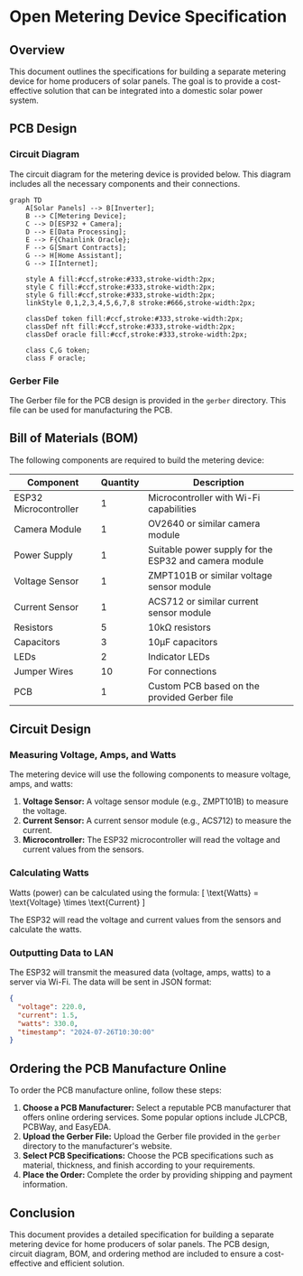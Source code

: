 # Open Metering Device Specification

## Overview

This document outlines the specifications for building a separate metering device for home producers of solar panels. The goal is to provide a cost-effective solution that can be integrated into a domestic solar power system.

## PCB Design

### Circuit Diagram

The circuit diagram for the metering device is provided below. This diagram includes all the necessary components and their connections.

```mermaid
graph TD
    A[Solar Panels] --> B[Inverter];
    B --> C[Metering Device];
    C --> D[ESP32 + Camera];
    D --> E[Data Processing];
    E --> F{Chainlink Oracle};
    F --> G[Smart Contracts];
    G --> H[Home Assistant];
    G --> I[Internet];

    style A fill:#ccf,stroke:#333,stroke-width:2px;
    style C fill:#ccf,stroke:#333,stroke-width:2px;
    style G fill:#ccf,stroke:#333,stroke-width:2px;
    linkStyle 0,1,2,3,4,5,6,7,8 stroke:#666,stroke-width:2px;

    classDef token fill:#ccf,stroke:#333,stroke-width:2px;
    classDef nft fill:#ccf,stroke:#333,stroke-width:2px;
    classDef oracle fill:#ccf,stroke:#333,stroke-width:2px;

    class C,G token;
    class F oracle;
```

### Gerber File

The Gerber file for the PCB design is provided in the `gerber` directory. This file can be used for manufacturing the PCB.

## Bill of Materials (BOM)

The following components are required to build the metering device:

| Component | Quantity | Description |
|-----------|----------|-------------|
| ESP32 Microcontroller | 1 | Microcontroller with Wi-Fi capabilities |
| Camera Module | 1 | OV2640 or similar camera module |
| Power Supply | 1 | Suitable power supply for the ESP32 and camera module |
| Voltage Sensor | 1 | ZMPT101B or similar voltage sensor module |
| Current Sensor | 1 | ACS712 or similar current sensor module |
| Resistors | 5 | 10kΩ resistors |
| Capacitors | 3 | 10µF capacitors |
| LEDs | 2 | Indicator LEDs |
| Jumper Wires | 10 | For connections |
| PCB | 1 | Custom PCB based on the provided Gerber file |

## Circuit Design

### Measuring Voltage, Amps, and Watts

The metering device will use the following components to measure voltage, amps, and watts:

1. **Voltage Sensor:** A voltage sensor module (e.g., ZMPT101B) to measure the voltage.
2. **Current Sensor:** A current sensor module (e.g., ACS712) to measure the current.
3. **Microcontroller:** The ESP32 microcontroller will read the voltage and current values from the sensors.

### Calculating Watts

Watts (power) can be calculated using the formula:
\[ \text{Watts} = \text{Voltage} \times \text{Current} \]

The ESP32 will read the voltage and current values from the sensors and calculate the watts.

### Outputting Data to LAN

The ESP32 will transmit the measured data (voltage, amps, watts) to a server via Wi-Fi. The data will be sent in JSON format:

```json
{
  "voltage": 220.0,
  "current": 1.5,
  "watts": 330.0,
  "timestamp": "2024-07-26T10:30:00"
}
```

## Ordering the PCB Manufacture Online

To order the PCB manufacture online, follow these steps:

1. **Choose a PCB Manufacturer:** Select a reputable PCB manufacturer that offers online ordering services. Some popular options include JLCPCB, PCBWay, and EasyEDA.
2. **Upload the Gerber File:** Upload the Gerber file provided in the `gerber` directory to the manufacturer's website.
3. **Select PCB Specifications:** Choose the PCB specifications such as material, thickness, and finish according to your requirements.
4. **Place the Order:** Complete the order by providing shipping and payment information.

## Conclusion

This document provides a detailed specification for building a separate metering device for home producers of solar panels. The PCB design, circuit diagram, BOM, and ordering method are included to ensure a cost-effective and efficient solution.
